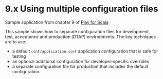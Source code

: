 # 9.x Using multiple configuration files

Sample application from chapter 9 of [Play for Scala](http://bit.ly/playscala).

This sample shows how to separate configuration files for development, test, acceptance and production (DTAP) environments. The key techniques are to use:

* a default `conf/application.conf` application configuration that is safe for testing
* an optional additional configuration for developer-specific overrides
* a separate configuration file for production that includes the default configuration.
